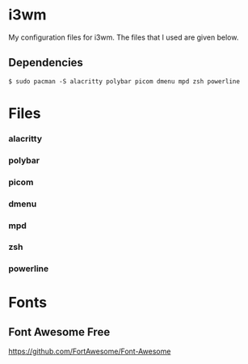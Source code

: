 # i3wm



My configuration files for i3wm.
The files that I used are given below.

## Dependencies
```` console
$ sudo pacman -S alacritty polybar picom dmenu mpd zsh powerline
```` 

# Files

### alacritty

### polybar

### picom

### dmenu

### mpd

### zsh

### powerline

# Fonts

## Font Awesome Free
https://github.com/FortAwesome/Font-Awesome
